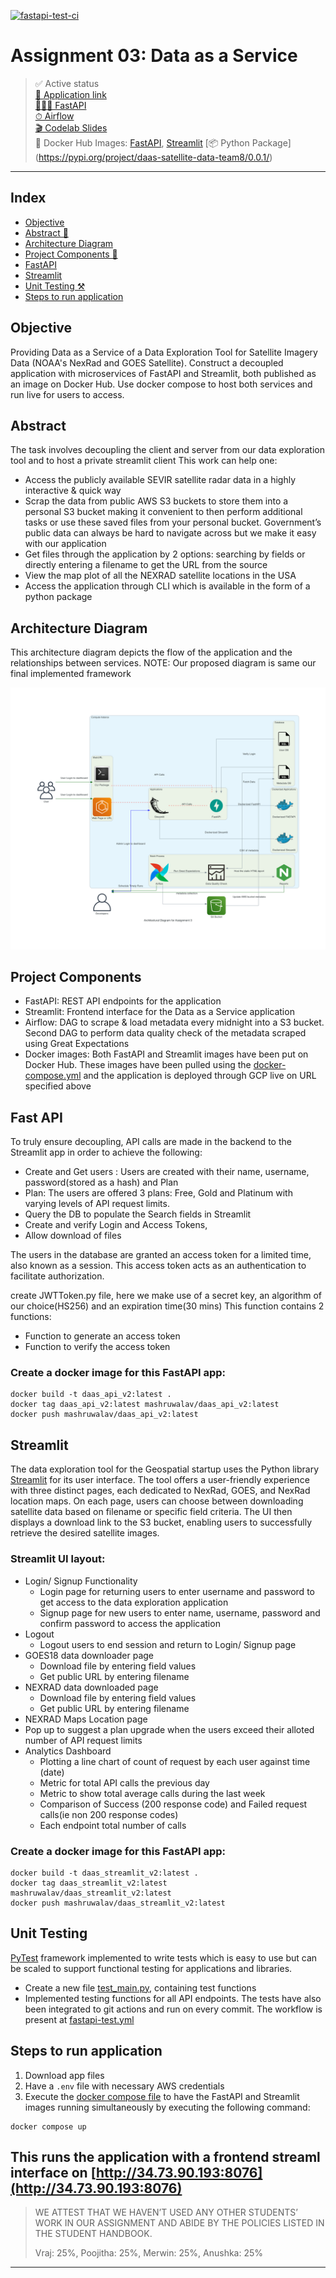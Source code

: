 [![fastapi-test-ci](https://github.com/BigDataIA-Spring2023-Team-08/assignment03-data-as-a-service/actions/workflows/fastapi-test.yml/badge.svg)](https://github.com/BigDataIA-Spring2023-Team-08/assignment03-data-as-a-service/actions/workflows/fastapi-test.yml)

# Assignment 03: Data as a Service

> ✅ Active status <br>
> [🚀 Application link](http://34.73.90.193:8076) <br>
> [🧑🏻‍💻 FastAPI](http://34.73.90.193:8002/docs) <br>
> [⏱ Airflow](http://34.73.90.193:9000) <br>
> [🎬 Codelab Slides](https://codelabs-preview.appspot.com/?file_id=1fUM2sqb3gwQnp8IVwKcPGf0Ss6CL-etq_i4HioGG4k4#12) <br>
> 🐳 Docker Hub Images: [FastAPI](https://hub.docker.com/repository/docker/mashruwalav/daas_api_v2/general), [Streamlit](https://hub.docker.com/repository/docker/mashruwalav/daas_streamlit_v2/general)
> [📦 Python Package] (https://pypi.org/project/daas-satellite-data-team8/0.0.1/) <br>

----- 

## Index
  - [Objective](#objective)
  - [Abstract 📝](#abstract)
  - [Architecture Diagram](#architecture-diagram)
  - [Project Components 💽](#project-components)
  - [FastAPI](#fast-api)
  - [Streamlit](#streamlit) 
  - [Unit Testing ⚒️](#unit-testing)
  - [Steps to run application](#steps-to-run-application)


## Objective
Providing Data as a Service of a Data Exploration Tool for Satellite Imagery Data (NOAA's NexRad and GOES Satellite). Construct a decoupled application with microservices of FastAPI and Streamlit, both published as an image on Docker Hub. Use docker compose to host both services and run live for users to access. 


## Abstract
The task involves decoupling the client and server from our data exploration tool and to host a private streamlit client
This work can help one: 

- Access the publicly available SEVIR satellite radar data in a highly interactive & quick way
- Scrap the data from public AWS S3 buckets to store them into a personal S3 bucket making it convenient to then perform additional tasks or use these saved files from your personal bucket. Government’s public data can always be hard to navigate across but we make it easy with our application
- Get files through the application by 2 options: searching by fields or directly entering a filename to get the URL from the source
- View the map plot of all the NEXRAD satellite locations in the USA
- Access the application through CLI which is available in the form of a python package

## Architecture Diagram
This architecture diagram depicts the flow of the application and the relationships between services. NOTE: Our proposed diagram is same our final implemented framework

![Architecure Diagram](architectural_diagram_for_assignment_3.png)


## Project Components
- FastAPI: REST API endpoints for the application
- Streamlit: Frontend interface for the Data as a Service application
- Airflow: DAG to scrape & load metadata every midnight into a S3 bucket. Second DAG to perform data quality check of the metadata scraped using Great Expectations
- Docker images: Both FastAPI and Streamlit images have been put on Docker Hub. These images have been pulled using the [docker-compose.yml](docker-compose.yml) and the application is deployed through GCP live on URL specified above


## Fast API
To truly ensure decoupling, API calls are made in the backend to the Streamlit app in order to achieve the following:

- Create and Get users : Users are created with their name, username, password(stored as a hash) and Plan
- Plan: The users are offered 3 plans: Free, Gold and Platinum with varying levels of API request limits.
- Query the DB to populate the Search fields in Streamlit
- Create and verify Login and Access Tokens,
- Allow download of files

The users in the database are granted an access token for a limited time, also known as a session. This access token acts as an authentication to facilitate authorization.

create JWTToken.py file, here we make use of a secret key, an algorithm of our choice(HS256) and an expiration time(30 mins)
This function contains 2 functions:
  - Function to generate an access token
  - Function to verify the access token
  
### Create a docker image for this FastAPI app:

```
docker build -t daas_api_v2:latest .
docker tag daas_api_v2:latest mashruwalav/daas_api_v2:latest
docker push mashruwalav/daas_api_v2:latest
```

## Streamlit
The data exploration tool for the Geospatial startup uses the Python library [Streamlit](https://streamlit.iohttps://streamlit.io) for its user interface. The tool offers a user-friendly experience with three distinct pages, each dedicated to NexRad, GOES, and NexRad location maps. On each page, users can choose between downloading satellite data based on filename or specific field criteria. The UI then displays a download link to the S3 bucket, enabling users to successfully retrieve the desired satellite images.

### Streamlit UI layout:

  - Login/ Signup Functionality
    - Login page for returning users to enter username and password to get access to the data exploration application
    - Signup page for new users to enter name, username, password and confirm password to access the application
  - Logout
    - Logout users to end session and return to Login/ Signup page
  - GOES18 data downloader page
      - Download file by entering field values
      - Get public URL by entering filename
  - NEXRAD data downloaded page
      - Download file by entering field values
      - Get public URL by entering filename
  - NEXRAD Maps Location page
  - Pop up to suggest a plan upgrade when the users exceed their alloted number of API request limits
  - Analytics Dashboard
      - Plotting a line chart of count of request by each user against time (date)
      - Metric for total API calls the previous day
      - Metric to show total average calls during the last week
      - Comparison of Success (200 response code) and Failed request calls(ie non 200 response codes)
      - Each endpoint total number of calls

### Create a docker image for this FastAPI app:

```
docker build -t daas_streamlit_v2:latest .
docker tag daas_streamlit_v2:latest mashruwalav/daas_streamlit_v2:latest
docker push mashruwalav/daas_streamlit_v2:latest
```

## Unit Testing
[PyTest](https://docs.pytest.org/en/7.1.x/contents.html) framework implemented to write tests which is easy to use but can be scaled to support functional testing for applications and libraries.
* Create a new file [test_main.py](test_main.py), containing test functions
* Implemented testing functions for all API endpoints. The tests have also been integrated to git actions and run on every commit. The workflow is present at [fastapi-test.yml](.github/workflows/fastapi-test.yml)

## Steps to run application
1. Download app files
2. Have a ```.env``` file with necessary AWS credentials
3. Execute the [docker compose file](docker-compose.yml) to have the FastAPI and Streamlit images running simultaneously by executing the following command: 
```
docker compose up
```

This runs the application with a frontend streaml interface on [http://34.73.90.193:8076](http://34.73.90.193:8076)
-----
> WE ATTEST THAT WE HAVEN’T USED ANY OTHER STUDENTS’ WORK IN OUR ASSIGNMENT AND ABIDE BY THE POLICIES LISTED IN THE STUDENT HANDBOOK.
> 
> Vraj: 25%, Poojitha: 25%, Merwin: 25%, Anushka: 25%
-----


[//]: # (These are reference links used in the body of this note and get stripped out when the markdown processor does its job. There is no need to format nicely because it shouldn't be seen. Thanks SO - http://stackoverflow.com/questions/4823468/store-comments-in-markdown-syntax)


